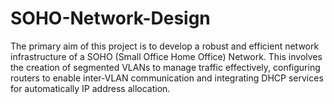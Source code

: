# SOHO-Network-Design
The primary aim of this project is to develop a robust and efficient network infrastructure of a SOHO (Small Office Home Office) Network. This involves the creation of segmented VLANs to manage traffic effectively, configuring routers to enable inter-VLAN communication and integrating DHCP services for automatically IP address allocation.
